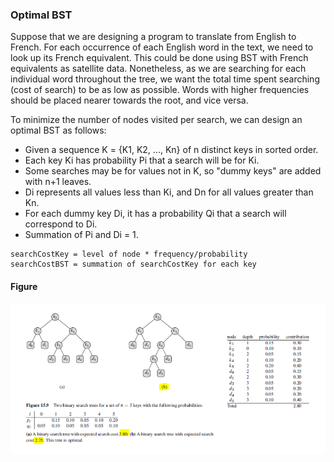 ### Optimal BST

Suppose that we are designing a program to translate from English to French. For each occurrence of each English word in the text, we need to look up its French equivalent. This could be done using BST with French equivalents as satellite data. Nonetheless, as we are searching for each individual word throughout the tree, we want the total time spent searching (cost of search) to be as low as possible. Words with higher frequencies should be placed nearer towards the root, and vice versa. 

To minimize the number of nodes visited per search, we can design an optimal BST as follows:
- Given a sequence K = {K1, K2, ..., Kn} of n distinct keys in sorted order.
- Each key Ki has probability Pi that a search will be for Ki.
- Some searches may be for values not in K, so "dummy keys" are added with n+1 leaves.
- Di represents all values less than Ki, and Dn for all values greater than Kn.
- For each dummy key Di, it has a probability Qi that a search will correspond to Di.
- Summation of Pi and Di = 1. 

```
searchCostKey = level of node * frequency/probability
searchCostBST = summation of searchCostKey for each key
```

#### Figure

<img src="../../images/optimal-BST-example.PNG">
